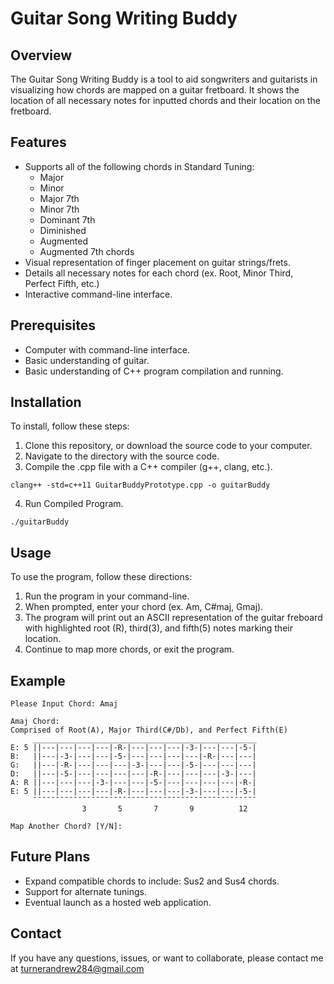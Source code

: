 # Guitar Song Writing Buddy

## Overview
The Guitar Song Writing Buddy is a tool to aid songwriters and guitarists in visualizing how chords are mapped on a guitar fretboard. It shows the location of all necessary notes for inputted chords and their location on the fretboard.

## Features
- Supports all of the following chords in Standard Tuning:
   * Major
   * Minor
   * Major 7th
   * Minor 7th
   * Dominant 7th
   * Diminished
   * Augmented
   * Augmented 7th chords
- Visual representation of finger placement on guitar strings/frets.
- Details all necessary notes for each chord (ex. Root, Minor Third, Perfect Fifth, etc.)
- Interactive command-line interface.

## Prerequisites
- Computer with command-line interface.
- Basic understanding of guitar.
- Basic understanding of C++ program compilation and running.

## Installation
To install, follow these steps:

1. Clone this repository, or download the source code to your computer.
2. Navigate to the directory with the source code.
3. Compile the .cpp file with a C++ compiler (g++, clang, etc.).
```
clang++ -std=c++11 GuitarBuddyPrototype.cpp -o guitarBuddy
```
4. Run Compiled Program.
```
./guitarBuddy
```
   
## Usage
To use the program, follow these directions:

1. Run the program in your command-line.
2. When prompted, enter your chord (ex. Am, C#maj, Gmaj).
3. The program will print out an ASCII representation of the guitar freboard with highlighted root (R), third(3), and fifth(5) notes marking their location.
4. Continue to map more chords, or exit the program.

## Example
```
Please Input Chord: Amaj

Amaj Chord: 
Comprised of Root(A), Major Third(C#/Db), and Perfect Fifth(E)
     __________________________________________________
E: 5 ||---|---|---|---|-R-|---|---|---|-3-|---|---|-5-|
B:   ||---|-3-|---|---|-5-|---|---|---|---|-R-|---|---|
G:   ||---|-R-|---|---|---|-3-|---|---|-5-|---|---|---|
D:   ||---|-5-|---|---|---|---|-R-|---|---|---|-3-|---|
A: R ||---|---|---|-3-|---|---|-5-|---|---|---|---|-R-|
E: 5 ||---|---|---|---|-R-|---|---|---|-3-|---|---|-5-|
     ¯¯¯¯¯¯¯¯¯¯¯¯¯¯¯¯¯¯¯¯¯¯¯¯¯¯¯¯¯¯¯¯¯¯¯¯¯¯¯¯¯¯¯¯¯¯¯¯¯¯
                3       5       7       9          12

Map Another Chord? [Y/N]:
```

## Future Plans
- Expand compatible chords to include: Sus2 and Sus4 chords.
- Support for alternate tunings.
- Eventual launch as a hosted web application.

## Contact
If you have any questions, issues, or want to collaborate, please contact me at turnerandrew284@gmail.com
